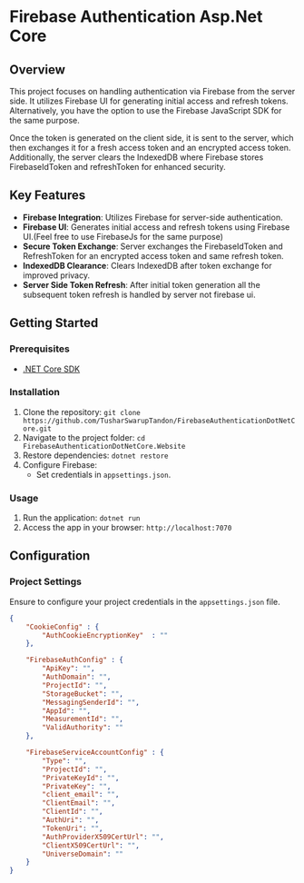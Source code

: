 # Firebase Authentication Asp.Net Core

## Overview

This project focuses on handling authentication via Firebase from the server side. It utilizes Firebase UI for generating initial access and refresh tokens. Alternatively, you have the option to use the Firebase JavaScript SDK for the same purpose.

Once the token is generated on the client side, it is sent to the server, which then exchanges it for a fresh access token and an encrypted access token. Additionally, the server clears the IndexedDB where Firebase stores FirebaseIdToken and refreshToken for enhanced security.

## Key Features

- **Firebase Integration**: Utilizes Firebase for server-side authentication.
- **Firebase UI**: Generates initial access and refresh tokens using Firebase UI.(Feel free to use FirebaseJs for the same purpose)
- **Secure Token Exchange**: Server exchanges the FirebaseIdToken and RefreshToken for an encrypted access token and same refresh token.
- **IndexedDB Clearance**: Clears IndexedDB after token exchange for improved privacy.
- **Server Side Token Refresh**: After initial token generation all the subsequent token refresh is handled by server not firebase ui.

## Getting Started

### Prerequisites

- [.NET Core SDK](https://dotnet.microsoft.com/en-us/download/dotnet/8.0)

### Installation

1. Clone the repository: `git clone https://github.com/TusharSwarupTandon/FirebaseAuthenticationDotNetCore.git`
2. Navigate to the project folder: `cd FirebaseAuthenticationDotNetCore.Website`
3. Restore dependencies: `dotnet restore`
4. Configure Firebase:
   - Set credentials in `appsettings.json`.

### Usage

1. Run the application: `dotnet run`
2. Access the app in your browser: `http://localhost:7070`

## Configuration

### Project Settings

Ensure to configure your project credentials in the `appsettings.json` file.

```json
{
    "CookieConfig" : {
        "AuthCookieEncryptionKey"  : ""
    },

    "FirebaseAuthConfig" : {
        "ApiKey": "",
        "AuthDomain": "",
        "ProjectId": "",
        "StorageBucket": "",
        "MessagingSenderId": "",
        "AppId": "",
        "MeasurementId": "",
        "ValidAuthority": ""
    },

    "FirebaseServiceAccountConfig" : {
        "Type": "",
        "ProjectId": "",
        "PrivateKeyId": "",
        "PrivateKey": "",
        "client_email": "",
        "ClientEmail": "",
        "ClientId": "",
        "AuthUri": "",
        "TokenUri": "",
        "AuthProviderX509CertUrl": "",
        "ClientX509CertUrl": "",
        "UniverseDomain": ""
    }
}
